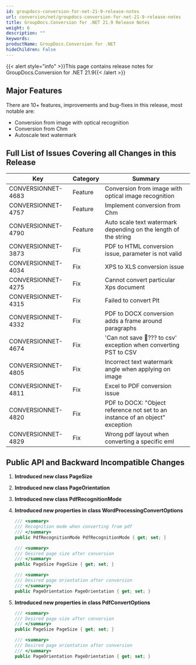 ```yaml
---
id: groupdocs-conversion-for-net-21-9-release-notes
url: conversion/net/groupdocs-conversion-for-net-21-9-release-notes
title: GroupDocs.Conversion for .NET 21.9 Release Notes
weight: 6
description: ""
keywords: 
productName: GroupDocs.Conversion for .NET
hideChildren: False
---
```

{{< alert style="info" >}}This page contains release notes for GroupDocs.Conversion for .NET 21.9{{< /alert >}}

## Major Features

There are 10+ features, improvements and bug-fixes in this release, most notable are:
*   Conversion from image with optical recognition
*   Conversion from Chm
*   Autoscale text watermark

 
## Full List of Issues Covering all Changes in this Release


| Key | Category | Summary |
| --- | --- | --- |
| CONVERSIONNET-4683 | Feature | Conversion from image with optical image recognition |
| CONVERSIONNET-4757 | Feature | Implement conversion from Chm |
| CONVERSIONNET-4790 | Feature | Auto scale text watermark depending on the length of the string |
| CONVERSIONNET-3873 | Fix | PDF to HTML conversion issue, parameter is not valid |
| CONVERSIONNET-4034 | Fix | XPS to XLS conversion issue |
| CONVERSIONNET-4275 | Fix | Cannot convert particular Xps document |
| CONVERSIONNET-4315 | Fix | Failed to convert Plt |
| CONVERSIONNET-4332 | Fix | PDF to DOCX conversion adds a frame around paragraphs |
| CONVERSIONNET-4674 | Fix | 'Can not save ??? to csv' exception when converting PST to CSV |
| CONVERSIONNET-4805 | Fix | Incorrect text watermark angle when applying on image |
| CONVERSIONNET-4811 | Fix | Excel to PDF conversion issue |
| CONVERSIONNET-4820 | Fix | PDF to DOCX: "Object reference not set to an instance of an object" exception |
| CONVERSIONNET-4829 | Fix | Wrong pdf layout when converting a specific eml |



## Public API and Backward Incompatible Changes

1.  **Introduced new class PageSize**
2.  **Introduced new class PageOrientation**
3.  **Introduced new class PdfRecognitionMode**
4.  **Introduced new properties in class WordProcessingConvertOptions**
    
    ```csharp
    /// <summary>
    /// Recognition mode when converting from pdf
    /// </summary>
    public PdfRecognitionMode PdfRecognitionMode { get; set; }

    /// <summary>
    /// Desired page size after conversion
    /// </summary>
    public PageSize PageSize { get; set; }

    /// <summary>
    /// Desired page orientation after conversion
    /// </summary>
    public PageOrientation PageOrientation { get; set; }
    ```
5.  **Introduced new properties in class PdfConvertOptions**
    
    ```csharp
    /// <summary>
    /// Desired page size after conversion
    /// </summary>
    public PageSize PageSize { get; set; }

    /// <summary>
    /// Desired page orientation after conversion
    /// </summary>
    public PageOrientation PageOrientation { get; set; }
    ```